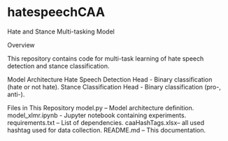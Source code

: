 # hatespeechCAA

Hate and Stance Multi-tasking Model

Overview

This repository contains code for multi-task learning of hate speech detection and stance classification. 

Model Architecture
Hate Speech Detection Head - Binary classification (hate or not hate).
Stance Classification Head - Binary classification (pro-, anti-).

Files in This Repository
model.py – Model architecture definition.
model_xlmr.ipynb - Jupyter notebook containing experiments.
requirements.txt – List of dependencies.
caaHashTags.xlsx– all used hashtag used for data collection.
README.md – This documentation.

